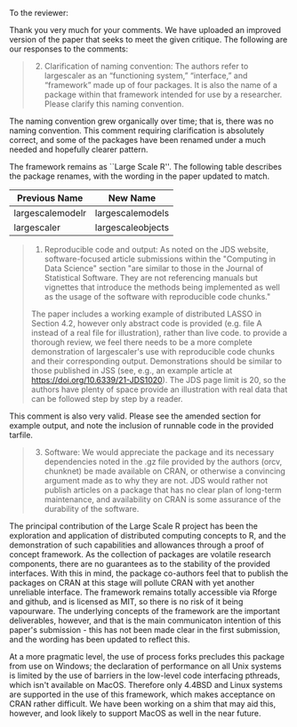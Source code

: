 To the reviewer:

Thank you very much for your comments.
We have uploaded an improved version of the paper that seeks to meet the given critique.
The following are our responses to the comments:

> 2. Clarification of naming convention:
> The authors refer to largescaler as an “functioning system,” “interface,” and “framework” made up of four packages. It is also the name of a package within that framework intended for use by a researcher. Please clarify this naming convention.

The naming convention grew organically over time; that is, there was no naming convention.
This comment requiring clarification is absolutely correct, and some of the packages have been renamed under a much needed and hopefully clearer pattern.

The framework remains as ``Large Scale R''.
The following table describes the package renames, with the wording in the paper updated to match.

| Previous Name    | New Name           |
|------------------|--------------------|
| largescalemodelr | largescalemodels   |
| largescaler      | largescaleobjects  |


> 1. Reproducible code and output:
> As noted on the JDS website, software-focused article submissions within the "Computing in Data Science" section "are similar to those in the Journal of Statistical Software. They are not referencing manuals but vignettes that introduce the methods being implemented as well as the usage of the software with reproducible code chunks." 
> 
> The paper includes a working example of distributed LASSO in Section 4.2, however only abstract code is provided (e.g. file A instead of a real file for illustration), rather than live code. to provide a thorough review, we feel there needs to be a more complete demonstration of largescaler's use with reproducible code chunks and their corresponding output. Demonstrations should be similar to those published in JSS (see, e.g., an example article at https://doi.org/10.6339/21-JDS1020). The JDS page limit is 20, so the authors have plenty of space provide an illustration with real data that can be followed step by step by a reader.

This comment is also very valid.
Please see the amended section for example output, and note the inclusion of runnable code in the provided tarfile.

> 3. Software:
> We would appreciate the package and its necessary dependencies noted in the .gz file provided by the authors (orcv, chunknet) be made available on CRAN, or otherwise a convincing argument made as to why they are not. JDS would rather not publish articles on a package that has no clear plan of long-term maintenance, and availability on CRAN is some assurance of the durability of the software.

The principal contribution of the Large Scale R project has been the exploration and application of distributed computing concepts to R, and the demonstration of such capabilities and allowances through a proof of concept framework.
As the collection of packages are volatile research components, there are no guarantees as to the stability of the provided interfaces.
With this in mind, the package co-authors feel that to publish the packages on CRAN at this stage will pollute CRAN with yet another unreliable interface.
The framework remains totally accessible via Rforge and github, and is licensed as MIT, so there is no risk of it being vapourware.
The underlying concepts of the framework are the important deliverables, however, and that is the main communicaton intention of this paper's submission - this has not been made clear in the first submission, and the wording has been updated to reflect this.

At a more pragmatic level, the use of process forks precludes this package from use on Windows; the declaration of performance on all Unix systems is limited by the use of barriers in the low-level code interfacing pthreads, which isn't available on MacOS. Therefore only 4.4BSD and Linux systems are supported in the use of this framework, which makes acceptance on CRAN rather difficult. We have been working on a shim that may aid this, however, and look likely to support MacOS as well in the near future.
